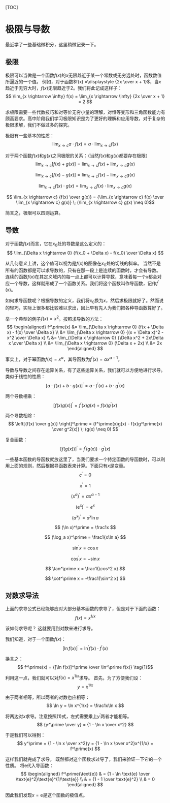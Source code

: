 
[TOC]

# 极限与导数
最近学了一些基础微积分，这里稍微记录一下。

## 极限
极限可以当做是一个函数$f(x)$的$x$无限趋近于某一个常数或无穷远处时，函数数值所逼近的一个值。
例如，对于函数$f(x) =\displaystyle {2x \over x + 1}$，当$x$趋近于无穷大时，$f(x)$无限趋近于$2$。我们将此记成这样子：
$$
\lim_{x \rightarrow \infty} f(x) = 
\lim_{x \rightarrow \infty} {2x \over x + 1} = 
2
$$

求极限需要一些代数技巧和对等价无穷小量的理解，对恒等变形和三角函数能力有颇高要求。高中阶段我们学习极限知识是为了更好的理解和应用导数，对于复杂的极限求解，我们不做过多的探究。

极限有一些基本的性质：
$$ \lim_{x \rightarrow c} a \cdot f(x) = a \cdot \lim_{x \rightarrow c} f(x) $$

对于两个函数$f(x)$和$g(x)$之间极限的关系：（当然$f(x)$和$g(x)$都要存在极限）
$$ \lim_{x \rightarrow c} [f(x) + g(x)] = \lim_{x \rightarrow c} f(x) + \lim_{x \rightarrow c} g(x) $$

$$ \lim_{x \rightarrow c} [f(x) - g(x)] = \lim_{x \rightarrow c} f(x) - \lim_{x \rightarrow c} g(x) $$

$$ \lim_{x \rightarrow c} f(x) \cdot g(x) = \lim_{x \rightarrow c} f(x) \cdot \lim_{x \rightarrow c} g(x) $$

$$ \lim_{x \rightarrow c} {f(x) \over g(x)} = {\lim_{x \rightarrow c} f(x) \over \lim_{x \rightarrow c} g(x)} \; (\lim_{x \rightarrow c} g(x) \neq 0)$$

简言之，极限可以四则运算。

## 导数
对于函数$f(x)$而言，它在$x_0$处的导数是这么定义的：
$$ \lim_{\Delta x \rightarrow 0} {f(x_0 + \Delta x) - f(x_0) \over \Delta x} $$

从几何意义上讲，这个值可以视为是$f(x)$的图像在$x_0$处的切线的斜率。
当然不是所有的函数都是可以求导数的，只有在那一段上是连续的函数时，才会有导数。
连续的函数$f(x)$在其定义域内的每一点上都可以计算导数，意味着每一个$x$都会对应一个导数，这样就形成了一个函数关系。我们将这个函数叫作导函数，记作$f^\prime(x)$。

如何求导函数呢？根据导数的定义，我们将$x_0$换为$x$，然后求极限就好了。然而说的轻巧，实际上很多都比较难以求出，因此早有先人为我们把各种导函数算好了。

举一个典型的例子$f(x) = x^2$。按照求导数的方法：
$$
\begin{aligned}
f^\prime(x) &= \lim_{\Delta x \rightarrow 0} {f(x + \Delta x) - f(x) \over \Delta x} \\
&= \lim_{\Delta x \rightarrow 0} {(x + \Delta x)^2 - x^2 \over \Delta x} \\
&= \lim_{\Delta x \rightarrow 0} {\Delta x^2 + 2x\Delta x \over \Delta x} \\
&= \lim_{\Delta x \rightarrow 0} (\Delta x + 2x) \\
&= 2x
\end{aligned}
$$

事实上，对于幂函数$f(x) = x^\alpha$，其导函数为$f^\prime(x) = \alpha x^{\alpha - 1}$。

导数与导数之间存在运算关系，有了这些运算关系，我们就可以方便地进行求导。
类似于线性的性质：
$$ [a \cdot f(x) + b \cdot g(x)]^\prime = a \cdot f^\prime(x) + b \cdot g^\prime(x) $$

两个导数相乘：
$$ [f(x)g(x)]^\prime = f^\prime(x)g(x) + f(x)g^\prime(x) $$

两个导数相除：
$$ \left[{f(x) \over g(x)} \right]^\prime = {f^\prime(x)g(x) - f(x)g^\prime(x) \over g^2(x)} \; (g(x) \neq 0) $$

复合函数：
$$ [f(g(x))]^\prime = f^\prime(g(x)) \cdot g^\prime(x) $$

一些基本函数的导函数就放这里了，当我们要求一个特定函数的导函数时，可以利用上面的规则，然后根据导函数表来计算。下面只有$x$是变量。
$$ c^\prime = 0 $$

$$ x^\prime = 1 $$

$$ (x^\alpha)^\prime = \alpha x^{\alpha - 1} $$

$$ (\text{e}^x)^\prime = e^x $$

$$ (a^x)^\prime = a^x\ln a $$

$$ (\ln x)^\prime = \frac1x $$

$$ (\log_a x)^\prime = \frac1{x\ln a} $$

$$ \sin^\prime x = \cos x $$

$$ \cos^\prime x = -\sin x $$

$$ \tan^\prime x = \frac1{\cos^2 x} $$

$$ \cot^\prime x = -\frac1{\sin^2 x} $$

## 对数求导法
上面的求导公式已经能够应对大部分基本函数的求导了，但是对于下面的函数：
$$ f(x) = x^{1/x} $$

该如何求导呢？
这就要用到对数来进行求导。

我们知道，对于一个函数$f(x)$：
$$ [\ln f(x)]^\prime = \ln^\prime f(x) \cdot f^\prime(x) $$

换言之：
$$ f^\prime(x) = {[\ln f(x)]^\prime \over \ln^\prime f(x)} \tag{1}$$

利用这一点，我们就可以对$f(x) = x^{1/x}$求导。
首先，为了方便我们设：
$$ y = x^{1/x} $$

由于两者相等，所以两者的对数也应相等：
$$ \ln y = \ln x^{1/x} = \frac1x\ln x $$

将两边对$x$求导。注意按照$(1)$式，左式需要乘上$y^\prime$两者才能相等。
$$ {y^\prime \over y} = {1 - \ln x \over x^2} $$

于是我们可以得到：
$$ y^\prime = {1 - \ln x \over x^2}y = {1 - \ln x \over x^2}x^{1/x} = f^\prime(x) $$

这样我们就完成了求导。
既然都对这个函数求过导了，我们来验证一下它的一个性质。
将$\text{e}$代入导函数：
$$
\begin{aligned}
f^\prime(\text{e}) & = {1 - \ln \text{e} \over \text{e}^2}\text{e}^{1/\text{e}} \\
& = {1 - 1 \over \text{e}^2} \\
& = 0
\end{aligned}
$$

因此我们发现$x = \text{e}$是这个函数的极值点。
